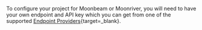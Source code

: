 To configure your project for Moonbeam or Moonriver, you will need to have your own endpoint and API key which you can get from one of the supported [Endpoint Providers](/builders/get-started/endpoints/){target=_blank}.